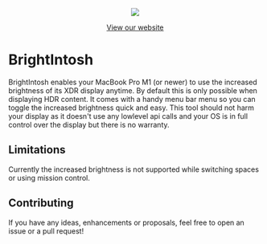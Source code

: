 
<p align="center">
  <img src="https://github.com/niklasr22/BrightIntosh/assets/75939868/3869fb6b-cd41-4fc7-843c-af21122bf026">
</p>
<p align="center">
  <a href="https://niklasr22.github.io/BrightIntosh">View our website</a>
</p>

#  BrightIntosh

BrightIntosh enables your MacBook Pro M1 (or newer) to use the increased brightness of its XDR display anytime. By default this is only possible when displaying HDR content.
It comes with a handy menu bar menu so you can toggle the increased brightness quick and easy.
This tool should not harm your display as it doesn't use any lowlevel api calls and your OS is in full control over the display but there is no warranty.

## Limitations

Currently the increased brightness is not supported while switching spaces or using mission control.

## Contributing

If you have any ideas, enhancements or proposals, feel free to open an issue or a pull request!
